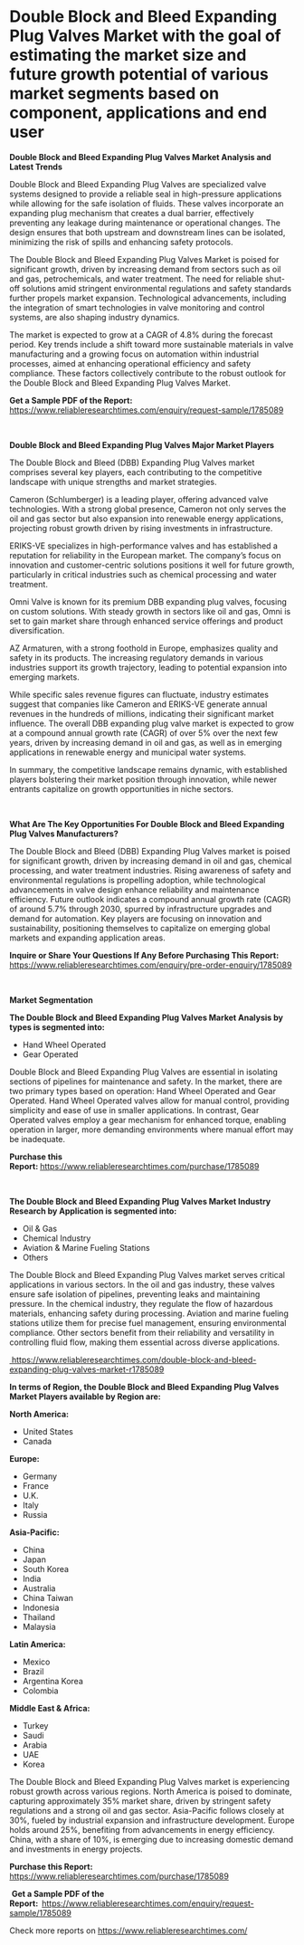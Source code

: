 <p><h1>Double Block and Bleed Expanding Plug Valves Market with the goal of estimating the market size and future growth potential of various market segments based on component, applications and end user</h1></p><p><strong>Double Block and Bleed Expanding Plug Valves Market Analysis and Latest Trends</strong></p>
<p><p>Double Block and Bleed Expanding Plug Valves are specialized valve systems designed to provide a reliable seal in high-pressure applications while allowing for the safe isolation of fluids. These valves incorporate an expanding plug mechanism that creates a dual barrier, effectively preventing any leakage during maintenance or operational changes. The design ensures that both upstream and downstream lines can be isolated, minimizing the risk of spills and enhancing safety protocols.</p><p>The Double Block and Bleed Expanding Plug Valves Market is poised for significant growth, driven by increasing demand from sectors such as oil and gas, petrochemicals, and water treatment. The need for reliable shut-off solutions amid stringent environmental regulations and safety standards further propels market expansion. Technological advancements, including the integration of smart technologies in valve monitoring and control systems, are also shaping industry dynamics. </p><p>The market is expected to grow at a CAGR of 4.8% during the forecast period. Key trends include a shift toward more sustainable materials in valve manufacturing and a growing focus on automation within industrial processes, aimed at enhancing operational efficiency and safety compliance. These factors collectively contribute to the robust outlook for the Double Block and Bleed Expanding Plug Valves Market.</p></p>
<p><strong>Get a Sample PDF of the Report:&nbsp;</strong> <a href="https://www.reliableresearchtimes.com/enquiry/request-sample/1785089?utm_campaign=3088&utm_medium=2&utm_source=Github&utm_content=ia&utm_term=25032025&utm_id=double-block-and-bleed-expanding-plug-valves">https://www.reliableresearchtimes.com/enquiry/request-sample/1785089</a></p>
<p>&nbsp;</p>
<p><strong>Double Block and Bleed Expanding Plug Valves Major Market Players</strong></p>
<p><p>The Double Block and Bleed (DBB) Expanding Plug Valves market comprises several key players, each contributing to the competitive landscape with unique strengths and market strategies. </p><p>Cameron (Schlumberger) is a leading player, offering advanced valve technologies. With a strong global presence, Cameron not only serves the oil and gas sector but also expansion into renewable energy applications, projecting robust growth driven by rising investments in infrastructure.</p><p>ERIKS-VE specializes in high-performance valves and has established a reputation for reliability in the European market. The company’s focus on innovation and customer-centric solutions positions it well for future growth, particularly in critical industries such as chemical processing and water treatment.</p><p>Omni Valve is known for its premium DBB expanding plug valves, focusing on custom solutions. With steady growth in sectors like oil and gas, Omni is set to gain market share through enhanced service offerings and product diversification.</p><p>AZ Armaturen, with a strong foothold in Europe, emphasizes quality and safety in its products. The increasing regulatory demands in various industries support its growth trajectory, leading to potential expansion into emerging markets.</p><p>While specific sales revenue figures can fluctuate, industry estimates suggest that companies like Cameron and ERIKS-VE generate annual revenues in the hundreds of millions, indicating their significant market influence. The overall DBB expanding plug valve market is expected to grow at a compound annual growth rate (CAGR) of over 5% over the next few years, driven by increasing demand in oil and gas, as well as in emerging applications in renewable energy and municipal water systems. </p><p>In summary, the competitive landscape remains dynamic, with established players bolstering their market position through innovation, while newer entrants capitalize on growth opportunities in niche sectors.</p></p>
<p>&nbsp;</p>
<p><strong>What Are The Key Opportunities For Double Block and Bleed Expanding Plug Valves Manufacturers?</strong></p>
<p><p>The Double Block and Bleed (DBB) Expanding Plug Valves market is poised for significant growth, driven by increasing demand in oil and gas, chemical processing, and water treatment industries. Rising awareness of safety and environmental regulations is propelling adoption, while technological advancements in valve design enhance reliability and maintenance efficiency. Future outlook indicates a compound annual growth rate (CAGR) of around 5.7% through 2030, spurred by infrastructure upgrades and demand for automation. Key players are focusing on innovation and sustainability, positioning themselves to capitalize on emerging global markets and expanding application areas.</p></p>
<p><strong>Inquire or Share Your Questions If Any Before Purchasing This Report:</strong> <a href="https://www.reliableresearchtimes.com/enquiry/pre-order-enquiry/1785089?utm_campaign=3088&utm_medium=2&utm_source=Github&utm_content=ia&utm_term=25032025&utm_id=double-block-and-bleed-expanding-plug-valves">https://www.reliableresearchtimes.com/enquiry/pre-order-enquiry/1785089</a></p>
<p>&nbsp;</p>
<p><strong>Market Segmentation</strong></p>
<p><strong>The Double Block and Bleed Expanding Plug Valves Market Analysis by types is segmented into:</strong></p>
<p><ul><li>Hand Wheel Operated</li><li>Gear Operated</li></ul></p>
<p><p>Double Block and Bleed Expanding Plug Valves are essential in isolating sections of pipelines for maintenance and safety. In the market, there are two primary types based on operation: Hand Wheel Operated and Gear Operated. Hand Wheel Operated valves allow for manual control, providing simplicity and ease of use in smaller applications. In contrast, Gear Operated valves employ a gear mechanism for enhanced torque, enabling operation in larger, more demanding environments where manual effort may be inadequate.</p></p>
<p><strong>Purchase this Report:&nbsp;</strong><a href="https://www.reliableresearchtimes.com/purchase/1785089?utm_campaign=3088&utm_medium=2&utm_source=Github&utm_content=ia&utm_term=25032025&utm_id=double-block-and-bleed-expanding-plug-valves">https://www.reliableresearchtimes.com/purchase/1785089</a></p>
<p>&nbsp;</p>
<p><strong>The Double Block and Bleed Expanding Plug Valves Market Industry Research by Application is segmented into:</strong></p>
<p><ul><li>Oil & Gas</li><li>Chemical Industry</li><li>Aviation & Marine Fueling Stations</li><li>Others</li></ul></p>
<p><p>The Double Block and Bleed Expanding Plug Valves market serves critical applications in various sectors. In the oil and gas industry, these valves ensure safe isolation of pipelines, preventing leaks and maintaining pressure. In the chemical industry, they regulate the flow of hazardous materials, enhancing safety during processing. Aviation and marine fueling stations utilize them for precise fuel management, ensuring environmental compliance. Other sectors benefit from their reliability and versatility in controlling fluid flow, making them essential across diverse applications.</p></p>
<p><a href="https://www.reliableresearchtimes.com/double-block-and-bleed-expanding-plug-valves-market-r1785089?utm_campaign=3088&utm_medium=2&utm_source=Github&utm_content=ia&utm_term=25032025&utm_id=double-block-and-bleed-expanding-plug-valves">&nbsp;https://www.reliableresearchtimes.com/double-block-and-bleed-expanding-plug-valves-market-r1785089</a></p>
<p><strong>In terms of Region, the Double Block and Bleed Expanding Plug Valves Market Players available by Region are:</strong></p>
<p>
    <p> <strong> North America: </strong>
        <ul>
            <li>United States</li>
            <li>Canada</li>
        </ul>
        </p> 
    <p> <strong> Europe: </strong>
        <ul>
            <li>Germany</li>
            <li>France</li>
            <li>U.K.</li>
            <li>Italy</li>
            <li>Russia</li>
        </ul>
        </p> 
    <p> <strong> Asia-Pacific: </strong>
        <ul>
            <li>China</li>
            <li>Japan</li>
            <li>South Korea</li>
            <li>India</li>
            <li>Australia</li>
            <li>China Taiwan</li>
            <li>Indonesia</li>
            <li>Thailand</li>
            <li>Malaysia</li>
        </ul>
        </p> 
    <p> <strong> Latin America: </strong>
        <ul>
            <li>Mexico</li>
            <li>Brazil</li>
            <li>Argentina Korea</li>
            <li>Colombia</li>
        </ul>
        </p> 
    <p> <strong> Middle East & Africa: </strong>
        <ul>
            <li>Turkey</li>
            <li>Saudi</li>
            <li>Arabia</li>
            <li>UAE</li>
            <li>Korea</li>
        </ul>
    </p>
    </p>
<p><p>The Double Block and Bleed Expanding Plug Valves market is experiencing robust growth across various regions. North America is poised to dominate, capturing approximately 35% market share, driven by stringent safety regulations and a strong oil and gas sector. Asia-Pacific follows closely at 30%, fueled by industrial expansion and infrastructure development. Europe holds around 25%, benefiting from advancements in energy efficiency. China, with a share of 10%, is emerging due to increasing domestic demand and investments in energy projects.</p></p>
<p><strong>Purchase this Report: </strong><a href="https://www.reliableresearchtimes.com/purchase/1785089?utm_campaign=3088&utm_medium=2&utm_source=Github&utm_content=ia&utm_term=25032025&utm_id=double-block-and-bleed-expanding-plug-valves">https://www.reliableresearchtimes.com/purchase/1785089</a></p>
<p>&nbsp;<strong>Get a Sample PDF of the Report:&nbsp;&nbsp;</strong><a href="https://www.reliableresearchtimes.com/enquiry/request-sample/1785089?utm_campaign=3088&utm_medium=2&utm_source=Github&utm_content=ia&utm_term=25032025&utm_id=double-block-and-bleed-expanding-plug-valves">https://www.reliableresearchtimes.com/enquiry/request-sample/1785089</a></p>
<p><strong></strong></p>
<p>Check more reports on <a href="https://www.reliableresearchtimes.com/?utm_campaign=3088&utm_medium=2&utm_source=Github&utm_content=ia&utm_term=25032025&utm_id=double-block-and-bleed-expanding-plug-valves">https://www.reliableresearchtimes.com/</a></p>